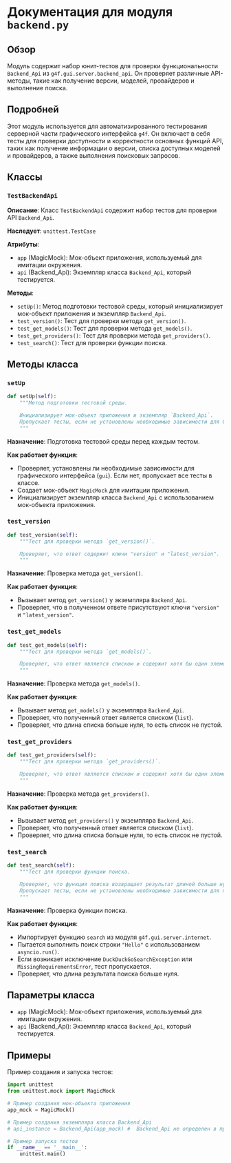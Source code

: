 # Документация для модуля `backend.py`

## Обзор

Модуль содержит набор юнит-тестов для проверки функциональности `Backend_Api` из `g4f.gui.server.backend_api`. Он проверяет различные API-методы, такие как получение версии, моделей, провайдеров и выполнение поиска.

## Подробней

Этот модуль используется для автоматизированного тестирования серверной части графического интерфейса `g4f`. Он включает в себя тесты для проверки доступности и корректности основных функций API, таких как получение информации о версии, списка доступных моделей и провайдеров, а также выполнения поисковых запросов.

## Классы

### `TestBackendApi`

**Описание**: Класс `TestBackendApi` содержит набор тестов для проверки API `Backend_Api`.

**Наследует**: `unittest.TestCase`

**Атрибуты**:
- `app` (MagicMock): Мок-объект приложения, используемый для имитации окружения.
- `api` (Backend_Api): Экземпляр класса `Backend_Api`, который тестируется.

**Методы**:
- `setUp()`: Метод подготовки тестовой среды, который инициализирует мок-объект приложения и экземпляр `Backend_Api`.
- `test_version()`: Тест для проверки метода `get_version()`.
- `test_get_models()`: Тест для проверки метода `get_models()`.
- `test_get_providers()`: Тест для проверки метода `get_providers()`.
- `test_search()`: Тест для проверки функции поиска.

## Методы класса

### `setUp`

```python
def setUp(self):
    """Метод подготовки тестовой среды.

    Инициализирует мок-объект приложения и экземпляр `Backend_Api`.
    Пропускает тесты, если не установлены необходимые зависимости для GUI.
    """
```

**Назначение**: Подготовка тестовой среды перед каждым тестом.

**Как работает функция**:
- Проверяет, установлены ли необходимые зависимости для графического интерфейса (`gui`). Если нет, пропускает все тесты в классе.
- Создает мок-объект `MagicMock` для имитации приложения.
- Инициализирует экземпляр класса `Backend_Api` с использованием мок-объекта приложения.

### `test_version`

```python
def test_version(self):
    """Тест для проверки метода `get_version()`.

    Проверяет, что ответ содержит ключи "version" и "latest_version".
    """
```

**Назначение**: Проверка метода `get_version()`.

**Как работает функция**:
- Вызывает метод `get_version()` у экземпляра `Backend_Api`.
- Проверяет, что в полученном ответе присутствуют ключи `"version"` и `"latest_version"`.

### `test_get_models`

```python
def test_get_models(self):
    """Тест для проверки метода `get_models()`.

    Проверяет, что ответ является списком и содержит хотя бы один элемент.
    """
```

**Назначение**: Проверка метода `get_models()`.

**Как работает функция**:
- Вызывает метод `get_models()` у экземпляра `Backend_Api`.
- Проверяет, что полученный ответ является списком (`list`).
- Проверяет, что длина списка больше нуля, то есть список не пустой.

### `test_get_providers`

```python
def test_get_providers(self):
    """Тест для проверки метода `get_providers()`.

    Проверяет, что ответ является списком и содержит хотя бы один элемент.
    """
```

**Назначение**: Проверка метода `get_providers()`.

**Как работает функция**:
- Вызывает метод `get_providers()` у экземпляра `Backend_Api`.
- Проверяет, что полученный ответ является списком (`list`).
- Проверяет, что длина списка больше нуля, то есть список не пустой.

### `test_search`

```python
def test_search(self):
    """Тест для проверки функции поиска.

    Проверяет, что функция поиска возвращает результат длиной больше нуля.
    Пропускает тесты, если не установлены необходимые зависимости для поиска или возникает исключение при поиске.
    """
```

**Назначение**: Проверка функции поиска.

**Как работает функция**:
- Импортирует функцию `search` из модуля `g4f.gui.server.internet`.
- Пытается выполнить поиск строки `"Hello"` с использованием `asyncio.run()`.
- Если возникает исключение `DuckDuckGoSearchException` или `MissingRequirementsError`, тест пропускается.
- Проверяет, что длина результата поиска больше нуля.

## Параметры класса

- `app` (MagicMock): Мок-объект приложения, используемый для имитации окружения.
- `api` (Backend_Api): Экземпляр класса `Backend_Api`, который тестируется.

## Примеры

Пример создания и запуска тестов:

```python
import unittest
from unittest.mock import MagicMock

# Пример создания мок-объекта приложения
app_mock = MagicMock()

# Пример создания экземпляра класса Backend_Api
# api_instance = Backend_Api(app_mock) #  Backend_Api не определен в предоставленном коде

# Пример запуска тестов
if __name__ == '__main__':
    unittest.main()